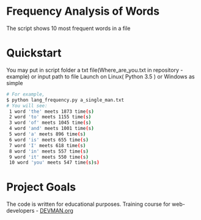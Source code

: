 # Frequency Analysis of Words
The script shows 10 most frequent words in a file

# Quickstart
You may put in script folder a txt file(Where_are_you.txt in repository - example) or input path to file
Launch on Linux( Python 3.5 ) or Windows as simple
```bash
# For example,
$ python lang_frequency.py a_single_man.txt
# You will see:
 1 word 'the' meets 1873 time(s)
 2 word 'to' meets 1155 time(s)
 3 word 'of' meets 1045 time(s)
 4 word 'and' meets 1001 time(s)
 5 word 'a' meets 896 time(s)
 6 word 'is' meets 655 time(s)
 7 word 'I' meets 618 time(s)
 8 word 'in' meets 557 time(s)
 9 word 'it' meets 550 time(s)
 10 word 'you' meets 547 time(s)s)
```

# Project Goals
The code is written for educational purposes. Training course for web-developers - [DEVMAN.org](https://devman.org)

